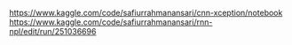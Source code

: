 https://www.kaggle.com/code/safiurrahmanansari/cnn-xception/notebook 
https://www.kaggle.com/code/safiurrahmanansari/rnn-npl/edit/run/251036696
